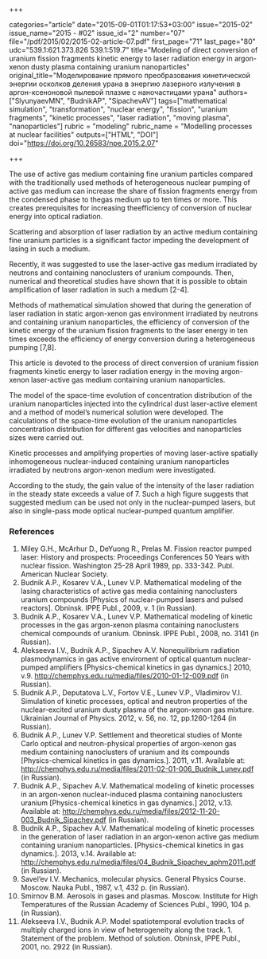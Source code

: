 +++

categories="article"
date="2015-09-01T01:17:53+03:00"
issue="2015-02"
issue_name="2015 - #02"
issue_id="2"
number="07"
file="/pdf/2015/02/2015-02-article-07.pdf"
first_page="71"
last_page="80"
udc="539.1:621.373.826 539.1:519.7"
title="Modeling of direct conversion of uranium fission fragments kinetic energy to laser radiation energy in argon-xenon dusty plasma containing uranium nanoparticles"
original_title="Моделирование прямого преобразования кинетической энергии осколков деления урана в энергию лазерного излучения в аргон-ксеноновой пылевой плазме с наночастицами урана"
authors=["SlyunyaevMN", "BudnikAP", "SipachevAV"]
tags=["mathematical simulation", "transformation", "nuclear energy", "fission", "uranium fragments", "kinetic processes", "laser radiation", "moving plasma", "nanoparticles"]
rubric = "modeling"
rubric_name = "Modelling processes at nuclear facilities"
outputs=["HTML", "DOI"]
doi="https://doi.org/10.26583/npe.2015.2.07"

+++

The use of active gas medium containing fine uranium particles compared with the traditionally used methods of heterogeneous nuclear pumping of active gas medium can increase the share of fission fragments energy from the condensed phase to thegas medium up to ten times or more. This creates prerequisites for increasing theefficiency of conversion of nuclear energy into optical radiation.

Scattering and absorption of laser radiation by an active medium containing fine uranium particles is a significant factor impeding the development of lasing in such a medium.

Recently, it was suggested to use the laser-active gas medium irradiated by neutrons and containing nanoclusters of uranium compounds. Then, numerical and theoretical studies have shown that it is possible to obtain amplification of laser radiation in such a medium [2-4].

Methods of mathematical simulation showed that during the generation of laser radiation in static argon-xenon gas environment irradiated by neutrons and containing uranium nanoparticles, the efficiency of conversion of the kinetic energy of the uranium fission fragments to the laser energy in ten times exceeds the efficiency of energy conversion during a heterogeneous pumping [7,8].

This article is devoted to the process of direct conversion of uranium fission fragments kinetic energy to laser radiation energy in the moving argon-xenon laser-active gas medium containing uranium nanoparticles.

The model of the space-time evolution of concentration distribution of the uranium nanoparticles injected into the cylindrical dust laser-active element and a method of model’s numerical solution were developed. The calculations of the space-time evolution of the uranium nanoparticles concentration distribution for different gas velocities and nanoparticles sizes were carried out.

Kinetic processes and amplifying properties of moving laser-active spatially inhomogeneous nuclear-induced containing uranium nanoparticles irradiated by neutrons argon-xenon medium were investigated.

According to the study, the gain value of the intensity of the laser radiation in the steady state exceeds a value of 7. Such a high figure suggests that suggested medium can be used not only in the nuclear-pumped lasers, but also in single-pass mode optical nuclear-pumped quantum amplifier.

### References

1. Miley G.H., McArhur D., DeYuong R., Prelas M. Fission reactor pumped laser: History and prospects: Proceedings Conferences 50 Years with nuclear fission. Washington 25-28 April 1989, pp. 333-342. Publ. American Nuclear Society.
2. Budnik A.P., Kosarev V.A., Lunev V.P. Mathematical modeling of the lasing characteristics of active gas media containing nanoclusters uranium compounds [Physics of nuclear-pumped lasers and pulsed reactors]. Obninsk. IPPE Publ., 2009, v. 1 (in Russian).
3. Budnik A.P., Kosarev V.A., Lunev V.P. Mathematical modeling of kinetic processes in the gas argon-xenon plasma containing nanoclusters chemical compounds of uranium. Obninsk. IPPE Publ., 2008, no. 3141 (in Russian).
4. Alekseeva I.V., Budnik A.P., Sipachev A.V. Nonequilibrium radiation plasmodynamics in gas active enviroment of optical quantum nuclear-pumped amplifiers [Physics-chemical kinetics in gas dynamics.] 2010, v.9. http://chemphys.edu.ru/media/files/2010-01-12-009.pdf (in Russian).
5. Budnik A.P., Deputatova L.V., Fortov V.E., Lunev V.P., Vladimirov V.I. Simulation of kinetic processes, optical and neutron properties of the nuclear-excited uranium dusty plasma of the argon-xenon gas mixture. Ukrainian Journal of Physics. 2012, v. 56, no. 12, pp.1260-1264 (in Russian).
6. Budnik A.P., Lunev V.P. Settlement and theoretical studies of Monte Carlo optical and neutron-physical properties of argon-xenon gas medium containing nanoclusters of uranium and its compounds [Physics-chemical kinetics in gas dynamics.]. 2011, v.11. Available at: http://chemphys.edu.ru/media/files/2011-02-01-006_Budnik_Lunev.pdf (in Russian).
7. Budnik A.P., Sipachev A.V. Mathematical modeling of kinetic processes in an argon-xenon nuclear-induced plasma containing nanoclusters uranium [Physics-chemical kinetics in gas dynamics.] 2012, v.13. Available at: http://chemphys.edu.ru/media/files/2012-11-20-003_Budnik_Sipachev.pdf (in Russian).
8. Budnik A.P., Sipachev A.V. Mathematical modeling of kinetic processes in the generation of laser radiation in an argon-xenon active gas medium containing uranium nanoparticles. [Physics-chemical kinetics in gas dynamics.]. 2013, v.14. Available at: http://chemphys.edu.ru/media/files/04_Budnik_Sipachev_aphm2011.pdf (in Russian).
9. Savel’ev I.V. Mechanics, molecular physics. General Physics Course. Moscow. Nauka Publ., 1987, v.1, 432 p. (in Russian).
10. Smirnov B.M. Aerosols in gases and plasmas. Moscow. Institute for High Temperatures of the Russian Academy of Sciences Publ., 1990, 104 p. (in Russian).
11. Alekseeva I.V., Budnik A.P. Model spatiotemporal evolution tracks of multiply charged ions in view of heterogeneity along the track. 1. Statement of the problem. Method of solution. Obninsk, IPPE Publ., 2001, no. 2922 (in Russian).
